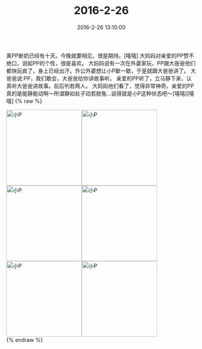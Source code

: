 ﻿---
title: "2016-2-26"
date: 2016-2-26 13:10:00
tags:
categories: 妈妈
---
离PP断奶已经有十天。今晚就要相见，很是期待。[嘻嘻]
大妈妈对亲爱的PP赞不绝口，说起PP的个性，很是喜欢。
大妈妈说有一次在外婆家玩，PP跟大爸爸他们都快玩疯了，身上已经出汗。外公外婆想让小P歇一歇，于是就跟大爸爸讲了。
大爸爸说:PP，我们歇会，大爸爸给你讲故事听。
亲爱的PP听了，立马静下来，认真听大爸爸讲故事。前后判若两人。
大妈妈他们看了，觉得非常神奇。亲爱的PP真的是能静能动啊～所谓静如处子动若脱兔…说得就是小P这种状态吧～[嘻嘻][嘻嘻]
{% raw %}
<div style="width:500 px">
<div style="float:left; width:100 px"><img src="/images/微信图片_20171012133508.jpg" width="200" alt="小P"></div>
<div style="float:left; width:100 px"><img src="/images/微信图片_20171012133517.jpg" width="200" alt="小P"></div>
<div style="float:left; width:100 px"><img src="/images/微信图片_20171012133525.jpg" width="200" alt="小P"></div>
<div style="float:left; width:100 px"><img src="/images/微信图片_20171012133533.jpg" width="200" alt="小P"></div>
<div style="float:left; width:100 px"><img src="/images/微信图片_20171012133540.jpg" width="200" alt="小P"></div>
<div style="float:left; width:100 px"><img src="/images/微信图片_20171012133548.jpg" width="200" alt="小P"></div>
<div style="clear:both"></div>
</div>
{% endraw %}